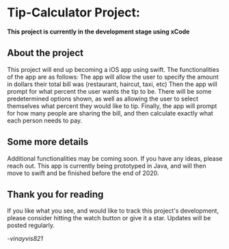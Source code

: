 # Tip-Calculator Project:

**This project is currently in the development stage using xCode**

## About the project
This project will end up becoming a iOS app using swift. The functionalities of the app are as follows: 
The app will allow the user to specify the amount in dollars their total bill was (restaurant, haircut, taxi, etc)
Then the app will prompt for what percent the user wants the tip to be. There will be some predetermined options shown,
as well as allowing the user to select themselves what percent they would like to tip.
Finally, the app will prompt for how many people are sharing the bill, and then calculate exactly what each person needs to pay.

## Some more details
Additional functionalities may be coming soon. If you have any ideas, please reach out. This app is currently being prototyped in 
Java, and will then move to swift and be finished before the end of 2020.

## Thank you for reading
If you like what you see, and would like to track this project's development, please consider hitting the watch button or give it a star. Updates 
will be posted regularly.

_-vinayvis821_

